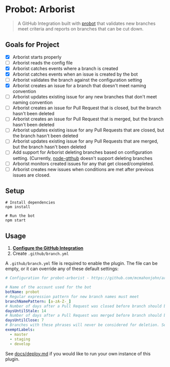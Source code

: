 # Probot: Arborist

> A GitHub Integration built with [probot](https://github.com/probot/probot) that validates new branches meet criteria and reports on branches that can be cut down.

## Goals for Project

- [X] Arborist starts properly
- [ ] Arborist reads the config file
- [X] Arborist catches events where a branch is created
- [X] Arborist catches events when an issue is created by the bot
- [ ] Arborist validates the branch against the configuration setting
- [X] Arborist creates an issue for a branch that doesn't meet naming convention
- [ ] Arborist updates existing issue for any new branches that don't meet naming convention
- [ ] Arborist creates an issue for Pull Request that is closed, but the branch hasn't been deleted
- [ ] Arborist creates an issue for Pull Request that is merged, but the branch hasn't been deleted
- [ ] Arborist updates existing issue for any Pull Requests that are closed, but the branch hasn't been deleted
- [ ] Arborist updates existing issue for any Pull Requests that are merged, but the branch hasn't been deleted
- [ ] Add support for Arborist deleting branches based on configuration setting. (Currently, [node-gtthub](https://mikedeboer.github.io/node-github/) doesn't support deleting branches
- [ ] Arborist monitors created issues for any that get closed/completed.
- [ ] Arborist creates new issues when conditions are met after previous issues are closed.

## Setup

```
# Install dependencies
npm install

# Run the bot
npm start
```

## Usage

1. **[Configure the GitHub Integration](https://github.com/integration/probot-arborist)**
2. Create `.github/branch.yml`

A `.github/branch.yml` file is required to enable the plugin. The file can be empty, or it can override any of these default settings:

```yml
# Configuration for probot-arborist - https://github.com/mcmahonjohn/arborist

# Name of the account used for the bot
botName: probot
# Regular expression pattern for new branch names must meet
branchNamePattern: [a-zA-Z-_]
# Number of days after a Pull Request was closed before branch should be deleted
daysUntilStale: 14
# Number of days after a Pull Request was merged before branch should be deleted
daysUntilClose: 7
# Branches with these phrases will never be considered for deletion. Set to `[]` to disable
exemptLabels:
  - master
  - staging
  - develop
```

See [docs/deploy.md](docs/deploy.md) if you would like to run your own instance of this plugin.
